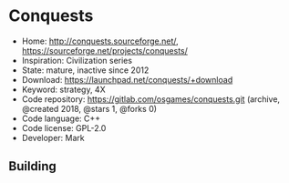 # Conquests

- Home: http://conquests.sourceforge.net/, https://sourceforge.net/projects/conquests/
- Inspiration: Civilization series
- State: mature, inactive since 2012
- Download: https://launchpad.net/conquests/+download
- Keyword: strategy, 4X
- Code repository: https://gitlab.com/osgames/conquests.git (archive, @created 2018, @stars 1, @forks 0)
- Code language: C++
- Code license: GPL-2.0
- Developer: Mark

## Building
